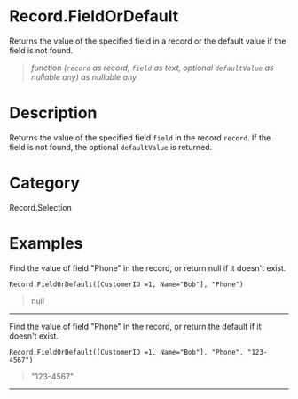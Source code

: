 # Record.FieldOrDefault
Returns the value of the specified field in a record or the default value if the field is not found.
> _function (<code>record</code> as record, <code>field</code> as text, optional <code>defaultValue</code> as nullable any) as nullable any_

# Description 
Returns the value of the specified field <code>field</code> in the record <code>record</code>. If the field is not found, the optional <code>defaultValue</code> is returned.
# Category 
Record.Selection
# Examples 
Find the value of field "Phone" in the record, or return null if it doesn't exist.
```
Record.FieldOrDefault([CustomerID =1, Name="Bob"], "Phone")
```
> null
***
Find the value of field "Phone" in the record, or return the default if it doesn't exist.
```
Record.FieldOrDefault([CustomerID =1, Name="Bob"], "Phone", "123-4567")
```
> "123-4567"
***
